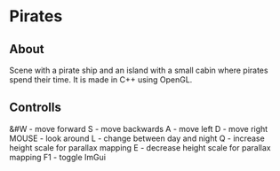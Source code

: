 # Pirates

## About

Scene with a pirate ship and an island with a small cabin where pirates spend their time.
It is made in C++ using OpenGL.


## Controlls

&#W - move forward
S - move backwards
A - move left
D - move right
MOUSE - look around
L - change between day and night
Q - increase height scale for parallax mapping
E - decrease height scale for parallax mapping
F1 - toggle ImGui
